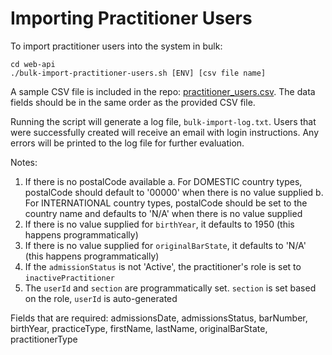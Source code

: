 # Importing Practitioner Users

To import practitioner users into the system in bulk:

```
cd web-api
./bulk-import-practitioner-users.sh [ENV] [csv file name]
```

A sample CSV file is included in the repo: [practitioner_users.csv](../web-api/practitioner_users.csv). The data fields should be in the same order as the provided CSV file.

Running the script will generate a log file, `bulk-import-log.txt`. Users that were successfully created will receive an email with login instructions. Any errors will be printed to the log file for further evaluation.

Notes:
1. If there is no postalCode available 
    a. For DOMESTIC country types, postalCode should default to '00000' when there is no value supplied
    b. For INTERNATIONAL country types, postalCode should be set to the country name and defaults to 'N/A' when there is no value supplied
2. If there is no value supplied for `birthYear`, it defaults to 1950 (this happens programmatically)
3. If there is no value supplied for `originalBarState`, it defaults to 'N/A' (this happens programmatically)
4. If the `admissionStatus` is not 'Active', the practitioner's role is set to `inactivePractitioner`
5. The `userId` and `section` are programmatically set. `section` is set based on the role, `userId` is auto-generated

Fields that are required:
admissionsDate, admissionsStatus, barNumber, birthYear, practiceType, firstName, lastName, originalBarState, practitionerType


